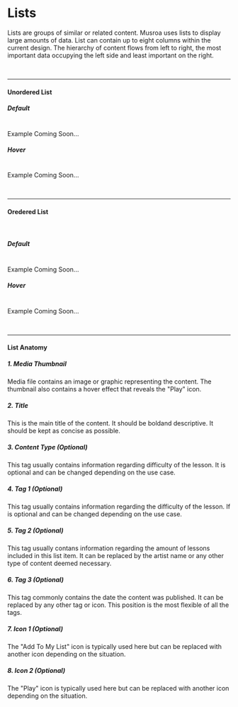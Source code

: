 # Lists

Lists are groups of similar or related content. Musroa uses lists to display large amounts of data. List can contain up to eight columns within the 
current design. The hierarchy of content flows from left to right, the most important data occupying the left side and least important on the right. 

<br><hr>
#### Unordered List
##### Default
<br>
<!-- Example -->
Example Coming Soon...

##### Hover
<br>
<!-- Example -->
Example Coming Soon...

<br><hr>

#### Oredered List
<br>

##### Default
<br>
<!-- Example -->
Example Coming Soon...

##### Hover
<br>
<!-- Example -->
Example Coming Soon...

<br><hr>
#### List Anatomy

##### 1. Media Thumbnail
Media file contains an image or graphic representing the content. The thumbnail also contains a hover effect that reveals 
the "Play" icon.

##### 2. Title
This is the main title of the content. It should be boldand descriptive. It should be kept as concise as possible. 

##### 3. Content Type (Optional)
This tag usually contains information regarding difficulty of the lesson. It is optional and can be changed
depending on the use case. 

##### 4. Tag 1 (Optional)
This tag usually contains information regarding the difficulty of the lesson. If is optional and can be changed
depending on the use case. 

##### 5. Tag 2 (Optional)
This tag usually contans information regarding the amount of lessons included in this list item. It can be
replaced by the artist name or any other type of content deemed necessary. 

##### 6. Tag 3 (Optional)
This tag commonly contains the date the content was published. It can be replaced by any other tag or icon. 
This position is the most flexible of all the tags. 

##### 7. Icon 1 (Optional)
The "Add To My List" icon is typically used here but can be replaced with another icon depending 
on the situation. 

##### 8. Icon 2 (Optional)
The "Play" icon is typically used here but can be replaced with another icon depending on the 
situation.